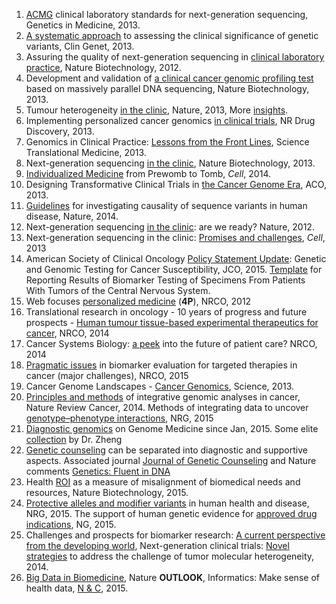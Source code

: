 1. [ACMG](http://www.nature.com/gim/journal/v15/n9/full/gim201392a.html) clinical laboratory standards for next-generation sequencing, Genetics in Medicine, 2013.
2. [A systematic approach](http://onlinelibrary.wiley.com/doi/10.1111/cge.12257/abstract) to assessing the clinical significance of genetic variants, Clin Genet, 2013.
3. Assuring the quality of next-generation sequencing in [clinical laboratory practice](http://www.nature.com/nbt/journal/v30/n11/full/nbt.2403.html), Nature Biotechnology, 2012.
4. Development and validation of [a clinical cancer genomic profiling test](http://www.nature.com/nbt/journal/v31/n11/full/nbt.2696.html) 
based on massively parallel DNA sequencing, Nature Biotechnology, 2013.
5. Tumour heterogeneity [in the clinic](http://www.nature.com/nature/journal/v501/n7467/full/nature12627.html), Nature, 2013, More [insights](http://www.nature.com/nature/supplements/insights/tumour_heterogeneity/).
6. Implementing personalized cancer genomics [in clinical trials](http://www.nature.com/nrd/journal/v12/n5/abs/nrd3979.html), NR Drug Discovery, 2013.
7. Genomics in Clinical Practice: [Lessons from the Front Lines](http://stm.sciencemag.org/content/5/194/194cm5.full), Science Translational Medicine, 2013.
8. Next-generation sequencing [in the clinic](http://www.nature.com/nbt/journal/v31/n11/full/nbt.2743.html), Nature Biotechnology, 2013.
9. [Individualized Medicine](http://www.sciencedirect.com/science/article/pii/S0092867414002049) from Prewomb to Tomb, *Cell*, 2014.
10. Designing Transformative Clinical Trials in [the Cancer Genome Era](http://jco.ascopubs.org/content/31/15/1834.full), ACO, 2013.
11. [Guidelines](http://www.nature.com/nature/journal/v508/n7497/full/nature13127.html) for investigating causality of sequence variants in human disease, Nature, 2014.
12. Next-generation sequencing [in the clinic](http://www.nature.com/nrg/journal/v13/n11/full/nrg3357.html): are we ready? Nature, 2012.
13. Next-generation sequencing in the clinic: [Promises and challenges](http://www.sciencedirect.com/science/article/pii/S0304383512006726), *Cell*, 2013
14. American Society of Clinical Oncology [Policy Statement Update](http://jco.ascopubs.org/content/early/2015/08/31/JCO.2015.63.0996): Genetic and Genomic Testing for Cancer Susceptibility, JCO, 2015. 
[Template](http://www.archivesofpathology.org/doi/10.5858/arpa.2014-0588-CP) for Reporting Results of Biomarker Testing of Specimens From Patients With Tumors of the Central Nervous System. 
15. Web focuses [personalized medicine](http://www.nature.com/nrclinonc/focus/personalized-medicine/index.html) (**4P**), NRCO, 2012
16. Translational research in oncology - 10 years of progress and future prospects - [Human tumour tissue-based experimental therapeutics for cancer](http://www.nature.com/nrclinonc/journal/v11/n11/full/nrclinonc.2014.158.html), NRCO, 2014
17. Cancer Systems Biology: [a peek](http://www.nature.com/nrclinonc/journal/v11/n3/full/nrclinonc.2014.6.html) into the future of patient care? NRCO, 2014
18. [Pragmatic issues](http://www.nature.com/nrclinonc/journal/v12/n4/full/nrclinonc.2014.202.html) in biomarker evaluation for targeted therapies in cancer (major challenges), NRCO, 2015
19. Cancer Genome Landscapes - [Cancer Genomics](http://www.sciencemag.org/site/special/cancergenomics/index.xhtml), Science, 2013.
20. [Principles and methods](http://www.nature.com/nrc/journal/v14/n5/full/nrc3721.html) of integrative genomic analyses in cancer, Nature Review Cancer, 2014. Methods of integrating data to uncover [genotype–phenotype interactions](http://www.nature.com/nrg/journal/v16/n2/full/nrg3868.html), NRG, 2015
21. [Diagnostic genomics](http://www.genomemedicine.com/series/diagnostics?from=timeline&isappinstalled=0) on Genome Medicine since Jan, 2015. Some elite [collection](https://pantheonofarticles.wordpress.com/) by Dr. Zheng
22. [Genetic counseling](https://en.wikipedia.org/wiki/Genetic_counseling) can be separated into diagnostic and supportive aspects. Associated journal [Journal of Genetic Counseling](http://link.springer.com/journal/volumesAndIssues/10897) and Nature comments [Genetics: Fluent in DNA](http://www.nature.com/nature/journal/v526/n7571/full/nj7571-151a.html)
23. Health [ROI](http://www.nature.com/nbt/journal/v33/n8/full/nbt.3276.html) as a measure of misalignment of biomedical needs and resources, Nature Biotechnology, 2015. 
24. [Protective alleles and modifier variants](http://www.nature.com/nrg/journal/vaop/ncurrent/full/nrg4017.html) in human health and disease, NRG, 2015. The support of human genetic evidence for [approved drug indications](http://www.nature.com/ng/journal/v47/n8/full/ng.3314.html), NG, 2015.
25. Challenges and prospects for biomarker research: [A current perspective from the developing world](http://www.sciencedirect.com/science/article/pii/S1570963914000028), Next-generation clinical trials: [Novel strategies](http://www.sciencedirect.com/science/article/pii/S157478911400235X) to address the challenge of tumor molecular heterogeneity, 2014.
26. [Big Data in Biomedicine](http://www.nature.com/nature/outlook/big-data/), Nature **OUTLOOK**, Informatics: Make sense of health data, [N & C](http://www.nature.com/news/informatics-make-sense-of-health-data-1.18691), 2015. 

